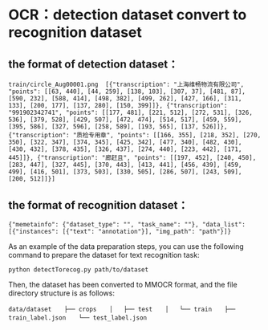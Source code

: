 # OCR：detection dataset convert to recognition dataset 
## the format of detection dataset：

`train/circle_Aug00001.png	[{"transcription": "上海维畅物流有限公司", "points": [[63, 440], [44, 259], [138, 103], [307, 37], [481, 87], [590, 232], [588, 414], [498, 382], [499, 262], [427, 166], [311, 133], [200, 177], [137, 280], [150, 399]]}, {"transcription": "991902342741", "points": [[177, 481], [221, 512], [272, 531], [326, 536], [379, 528], [429, 507], [472, 474], [514, 517], [459, 559], [395, 586], [327, 596], [258, 589], [193, 565], [137, 526]]}, {"transcription": "质检专用章", "points": [[166, 355], [218, 352], [270, 350], [322, 347], [374, 345], [425, 342], [477, 340], [482, 430], [430, 432], [378, 435], [326, 437], [274, 440], [223, 442], [171, 445]]}, {"transcription": "廊赶且", "points": [[197, 452], [240, 450], [283, 447], [327, 445], [370, 443], [413, 441], [456, 439], [459, 499], [416, 501], [373, 503], [330, 505], [286, 507], [243, 509], [200, 512]]}]`

## the format of recognition dataset：
`{"memetainfo": {"dataset_type": "", "task_name": ""}, "data_list": [{"instances": [{"text": "annotation"}], "img_path": "path"}]}`

As an example of the data preparation steps, you can use the following command to prepare the  dataset for text recognition task:

`python detectTorecog.py path/to/dataset`

Then, the dataset has been converted to MMOCR format, and the file directory structure is as follows:


`data/dataset`
`	├── crops`
`	│   ├── test`
`	│   └── train`
`	├── train_label.json`
`	└── test_label.json`

